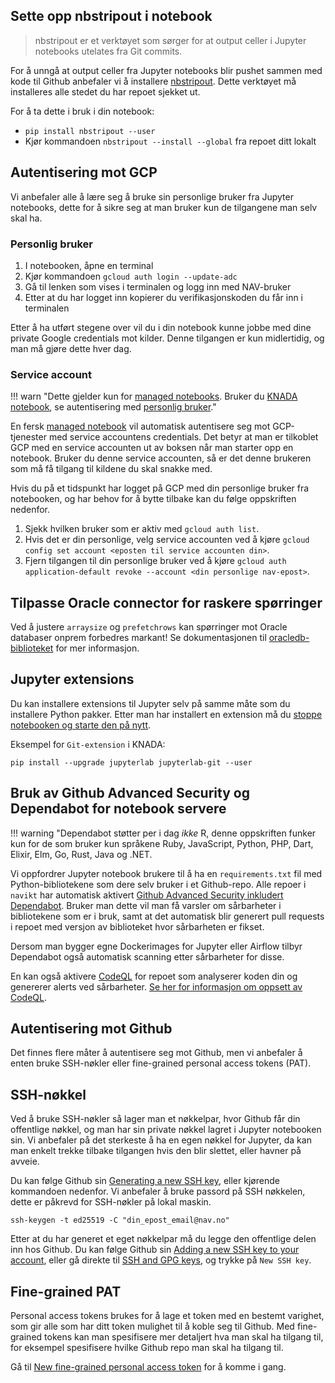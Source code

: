 ## Sette opp nbstripout i notebook
> nbstripout er et verktøyet som sørger for at output celler i Jupyter notebooks utelates fra Git commits.

For å unngå at output celler fra Jupyter notebooks blir pushet sammen med kode til Github anbefaler vi å installere [nbstripout](https://github.com/kynan/nbstripout).
Dette verktøyet må installeres alle stedet du har repoet sjekket ut.

For å ta dette i bruk i din notebook:

- `pip install nbstripout --user`
- Kjør kommandoen `nbstripout --install --global` fra repoet ditt lokalt

## Autentisering mot GCP

Vi anbefaler alle å lære seg å bruke sin personlige bruker fra Jupyter notebooks, dette for å sikre seg at man bruker kun de tilgangene man selv skal ha.

### Personlig bruker

1. I notebooken, åpne en terminal
2. Kjør kommandoen `gcloud auth login --update-adc`
3. Gå til lenken som vises i terminalen og logg inn med NAV-bruker
4. Etter at du har logget inn kopierer du verifikasjonskoden du får inn i terminalen

Etter å ha utført stegene over vil du i din notebook kunne jobbe med dine private Google credentials mot kilder.
Denne tilgangen er kun midlertidig, og man må gjøre dette hver dag.

### Service account

!!! warn "Dette gjelder kun for [managed notebooks](./managed-notebook.md).
    Bruker du [KNADA notebook](./knada-notebook.md), se autentisering med [personlig bruker](#personlig-bruker)."

En fersk [managed notebook](./managed-notebook.md) vil automatisk autentisere seg mot GCP-tjenester med service accountens credentials.
Det betyr at man er tilkoblet GCP med en service accounten ut av boksen når man starter opp en notebook.
Bruker du denne service accounten, så er det denne brukeren som må få tilgang til kildene du skal snakke med.

Hvis du på et tidspunkt har logget på GCP med din personlige bruker fra notebooken, og har behov for å bytte tilbake kan du følge oppskriften nedenfor.

1. Sjekk hvilken bruker som er aktiv med `gcloud auth list`.
2. Hvis det er din personlige, velg service accounten ved å kjøre `gcloud config set account <eposten til service accounten din>`.
3. Fjern tilgangen til din personlige bruker ved å kjøre `gcloud auth application-default revoke --account <din personlige nav-epost>`.

## Tilpasse Oracle connector for raskere spørringer

Ved å justere `arraysize` og `prefetchrows` kan spørringer mot Oracle databaser onprem forbedres markant!
Se dokumentasjonen til [oracledb-biblioteket](https://python-oracledb.readthedocs.io/en/latest/user_guide/tuning.html) for mer informasjon.

## Jupyter extensions

Du kan installere extensions til Jupyter selv på samme måte som du installere Python pakker.
Etter man har installert en extension må du [stoppe notebooken og starte den på nytt](./knada-notebook.md#restarte-server).

Eksempel for `Git-extension` i KNADA:

```
pip install --upgrade jupyterlab jupyterlab-git --user
```

## Bruk av Github Advanced Security og Dependabot for notebook servere

!!! warning "Dependabot støtter per i dag _ikke_ R, denne oppskriften funker kun for de som bruker kun språkene Ruby, JavaScript, Python, PHP, Dart, Elixir, Elm, Go, Rust, Java og .NET.

Vi oppfordrer Jupyter notebook brukere til å ha en `requirements.txt` fil med Python-bibliotekene som dere selv bruker i et Github-repo.
Alle repoer i `navikt` har automatisk aktivert [Github Advanced Security inkludert Dependabot](https://docs.github.com/en/get-started/learning-about-github/about-github-advanced-security).
Bruker man dette vil man få varsler om sårbarheter i bibliotekene som er i bruk, samt at det automatisk blir generert pull requests i repoet med versjon av biblioteket hvor sårbarheten er fikset.

Dersom man bygger egne Dockerimages for Jupyter eller Airflow tilbyr Dependabot også automatisk scanning etter sårbarheter for disse.

En kan også aktivere [CodeQL](https://docs.github.com/en/code-security/code-scanning/automatically-scanning-your-code-for-vulnerabilities-and-errors/about-code-scanning-with-codeql) for repoet som analyserer koden din og genererer alerts ved sårbarheter.
[Se her for informasjon om oppsett av CodeQL](https://docs.github.com/en/code-security/code-scanning/automatically-scanning-your-code-for-vulnerabilities-and-errors/configuring-code-scanning-for-a-repository#configuring-code-scanning-automatically).

## Autentisering mot Github

Det finnes flere måter å autentisere seg mot Github, men vi anbefaler å enten bruke SSH-nøkler eller fine-grained personal access tokens (PAT).

## SSH-nøkkel

Ved å bruke SSH-nøkler så lager man et nøkkelpar, hvor Github får din offentlige nøkkel, og man har sin private nøkkel lagret i Jupyter notebooken sin.
Vi anbefaler på det sterkeste å ha en egen nøkkel for Jupyter, da kan man enkelt trekke tilbake tilgangen hvis den blir slettet, eller havner på avveie.

Du kan følge Github sin [Generating a new SSH key](https://docs.github.com/en/authentication/connecting-to-github-with-ssh/generating-a-new-ssh-key-and-adding-it-to-the-ssh-agent#generating-a-new-ssh-key), eller kjørende kommandoen nedenfor.
Vi anbefaler å bruke passord på SSH nøkkelen, dette er påkrevd for SSH-nøkler på lokal maskin.

```
ssh-keygen -t ed25519 -C "din_epost_email@nav.no"
```

Etter at du har generet et eget nøkkelpar må du legge den offentlige delen inn hos Github.
Du kan følge Github sin [Adding a new SSH key to your account](https://docs.github.com/en/authentication/connecting-to-github-with-ssh/adding-a-new-ssh-key-to-your-github-account#adding-a-new-ssh-key-to-your-account), eller gå direkte til [SSH and GPG keys](https://github.com/settings/keys), og trykke på `New SSH key`.

## Fine-grained PAT

Personal access tokens brukes for å lage et token med en bestemt varighet, som gir alle som har ditt token mulighet til å koble seg til Github.
Med fine-grained tokens kan man spesifisere mer detaljert hva man skal ha tilgang til, for eksempel spesifisere hvilke Github repo man skal ha tilgang til.

Gå til [New fine-grained personal access token](https://github.com/settings/personal-access-tokens/new) for å komme i gang.
